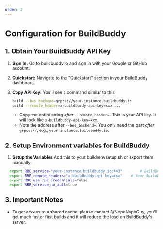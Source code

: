 ```yaml
---
order: 2
---
```


# Configuration for BuildBuddy

## 1. Obtain Your BuildBuddy API Key

1.  **Sign In:** Go to [buildbuddy.io](https://buildbuddy.io/) and sign in with your Google or GitHub account.
2.  **Quickstart:** Navigate to the "Quickstart" section in your BuildBuddy dashboard.
3.  **Copy API Key:** You'll see a command similar to this:

    ```bash
    build --bes_backend=grpcs://your-instance.buildbuddy.io
    build --remote_header=x-buildbuddy-api-key=xxx ...
    ```

    *   Copy the entire string *after* `--remote_header=`. This is your API key. It will look like `x-buildbuddy-api-key=xxx`.
    *   Note the address after `--bes_backend=`. You only need the part *after* `grpcs://`, e.g., `your-instance.buildbuddy.io`.


## 2. Setup Environment variables for BuildBuddy

1. **Setup the Variables** Add this to your build/envsetup.sh or export them manually:
  ```bash # --- BuildBuddy Connection Settings ---
    export RBE_service="your-instance.buildbuddy.io:443"        # BuildBuddy instance address (without grpcs://, add the port 443)
    export RBE_remote_headers="x-buildbuddy-api-key=xxx"    # Your BuildBuddy API key
    export RBE_use_rpc_credentials=false
    export RBE_service_no_auth=true
   ```

## 3. **Important Notes**
   * To get access to a shared cache, please contact @NopeNopeGuy, you'll get much faster first builds and it will reduce the load on BuildBuddy's server.
